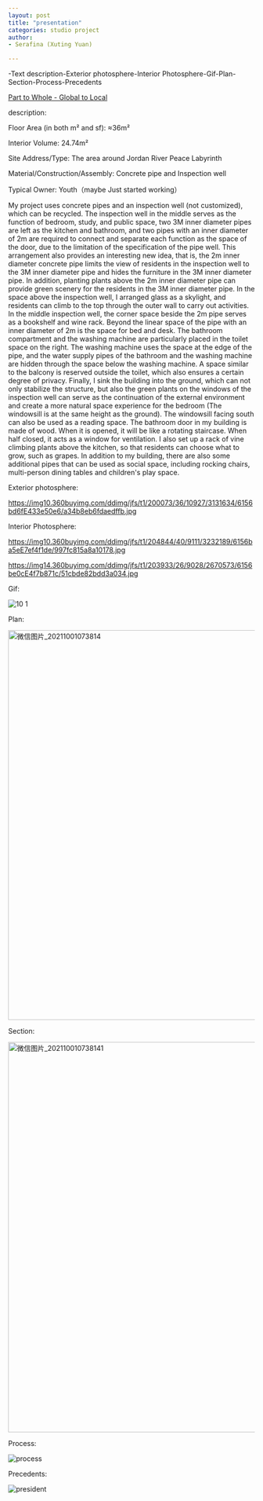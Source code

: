 ```yaml
---
layout: post
title: "presentation"
categories: studio project
author:
- Serafina (Xuting Yuan)

---
```


-Text description-Exterior photosphere-Interior Photosphere-Gif-Plan-Section-Process-Precedents

[Part to Whole - Global to Local](http://keanmgc.github.io/2021fall3yr-studio/)

description:


Floor Area (in both m² and sf):
	≈36m²
  
Interior Volume:
	24.74m²
  
Site Address/Type:
	The area around Jordan River Peace Labyrinth
  
Material/Construction/Assembly:
	Concrete pipe and Inspection well
  
Typical Owner:
	Youth（maybe Just started working）

My project uses concrete pipes and an inspection well (not customized), which can be recycled. The inspection well in the middle serves as the function of bedroom, study, and public space, two 3M inner diameter pipes are left as the kitchen and bathroom, and two pipes with an inner diameter of 2m are required to connect and separate each function as the space of the door, due to the limitation of the specification of the pipe well. This arrangement also provides an interesting new idea, that is, the 2m inner diameter concrete pipe limits the view of residents in the inspection well to the 3M inner diameter pipe and hides the furniture in the 3M inner diameter pipe. In addition, planting plants above the 2m inner diameter pipe can provide green scenery for the residents in the 3M inner diameter pipe. In the space above the inspection well, I arranged glass as a skylight, and residents can climb to the top through the outer wall to carry out activities. In the middle inspection well, the corner space beside the 2m pipe serves as a bookshelf and wine rack. Beyond the linear space of the pipe with an inner diameter of 2m is the space for bed and desk. The bathroom compartment and the washing machine are particularly placed in the toilet space on the right. The washing machine uses the space at the edge of the pipe, and the water supply pipes of the bathroom and the washing machine are hidden through the space below the washing machine. A space similar to the balcony is reserved outside the toilet, which also ensures a certain degree of privacy. Finally, I sink the building into the ground, which can not only stabilize the structure, but also the green plants on the windows of the inspection well can serve as the continuation of the external environment and create a more natural space experience for the bedroom (The windowsill is at the same height as the ground). The windowsill facing south can also be used as a reading space. The bathroom door in my building is made of wood. When it is opened, it will be like a rotating staircase. When half closed, it acts as a window for ventilation. I also set up a rack of vine climbing plants above the kitchen, so that residents can choose what to grow, such as grapes. In addition to my building, there are also some additional pipes that can be used as social space, including rocking chairs, multi-person dining tables and children's play space.


Exterior photosphere:

https://img10.360buyimg.com/ddimg/jfs/t1/200073/36/10927/3131634/6156bd6fE433e50e6/a34b8eb6fdaedffb.jpg


Interior Photosphere: 

https://img10.360buyimg.com/ddimg/jfs/t1/204844/40/9111/3232189/6156ba5eE7ef4f1de/997fc815a8a10178.jpg


https://img14.360buyimg.com/ddimg/jfs/t1/203933/26/9028/2670573/6156be0cE4f7b871c/51cbde82bdd3a034.jpg


Gif:

![10 1](https://user-images.githubusercontent.com/90553458/135544535-714c2d9c-cecf-410b-aab6-75efea2b1638.gif)


Plan:

<img width="794" alt="微信图片_20211001073814" src="https://user-images.githubusercontent.com/90553458/135544640-c0aba126-a452-49c4-86cc-2c61785c3ce6.png">


Section:

<img width="795" alt="微信图片_202110010738141" src="https://user-images.githubusercontent.com/90553458/135544652-d7c68a22-f62f-4fb5-9df6-fb1bb7cad033.png">

Process:

![process](https://user-images.githubusercontent.com/90553458/135545047-9639a8a2-2d48-470e-8e89-be00049c3308.jpg)


Precedents:

![president](https://user-images.githubusercontent.com/90553458/135545086-d09bb06d-72de-4c0f-bd81-3d6242b2044a.jpg)



